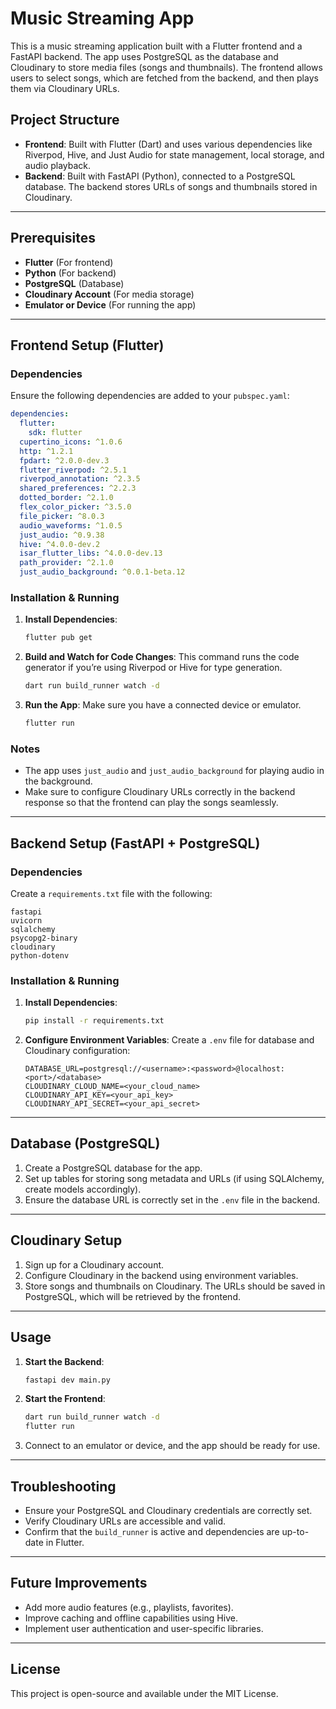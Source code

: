 
# Music Streaming App

This is a music streaming application built with a Flutter frontend and a FastAPI backend. The app uses PostgreSQL as the database and Cloudinary to store media files (songs and thumbnails). The frontend allows users to select songs, which are fetched from the backend, and then plays them via Cloudinary URLs.

## Project Structure

- **Frontend**: Built with Flutter (Dart) and uses various dependencies like Riverpod, Hive, and Just Audio for state management, local storage, and audio playback.
- **Backend**: Built with FastAPI (Python), connected to a PostgreSQL database. The backend stores URLs of songs and thumbnails stored in Cloudinary.

---

## Prerequisites

- **Flutter** (For frontend)
- **Python** (For backend)
- **PostgreSQL** (Database)
- **Cloudinary Account** (For media storage)
- **Emulator or Device** (For running the app)

---

## Frontend Setup (Flutter)

### Dependencies

Ensure the following dependencies are added to your `pubspec.yaml`:

```yaml
dependencies:
  flutter:
    sdk: flutter
  cupertino_icons: ^1.0.6
  http: ^1.2.1
  fpdart: ^2.0.0-dev.3
  flutter_riverpod: ^2.5.1
  riverpod_annotation: ^2.3.5
  shared_preferences: ^2.2.3
  dotted_border: ^2.1.0
  flex_color_picker: ^3.5.0
  file_picker: ^8.0.3
  audio_waveforms: ^1.0.5
  just_audio: ^0.9.38
  hive: ^4.0.0-dev.2
  isar_flutter_libs: ^4.0.0-dev.13
  path_provider: ^2.1.0
  just_audio_background: ^0.0.1-beta.12
```

### Installation & Running

1. **Install Dependencies**:
   ```bash
   flutter pub get
   ```

2. **Build and Watch for Code Changes**:
   This command runs the code generator if you’re using Riverpod or Hive for type generation.
   ```bash
   dart run build_runner watch -d
   ```

3. **Run the App**:
   Make sure you have a connected device or emulator.
   ```bash
   flutter run
   ```

### Notes

- The app uses `just_audio` and `just_audio_background` for playing audio in the background.
- Make sure to configure Cloudinary URLs correctly in the backend response so that the frontend can play the songs seamlessly.

---

## Backend Setup (FastAPI + PostgreSQL)

### Dependencies

Create a `requirements.txt` file with the following:

```plaintext
fastapi
uvicorn
sqlalchemy
psycopg2-binary
cloudinary
python-dotenv
```

### Installation & Running

1. **Install Dependencies**:
   ```bash
   pip install -r requirements.txt
   ```

2. **Configure Environment Variables**:
   Create a `.env` file for database and Cloudinary configuration:
   ```env
   DATABASE_URL=postgresql://<username>:<password>@localhost:<port>/<database>
   CLOUDINARY_CLOUD_NAME=<your_cloud_name>
   CLOUDINARY_API_KEY=<your_api_key>
   CLOUDINARY_API_SECRET=<your_api_secret>
   ```


---

## Database (PostgreSQL)

1. Create a PostgreSQL database for the app.
2. Set up tables for storing song metadata and URLs (if using SQLAlchemy, create models accordingly).
3. Ensure the database URL is correctly set in the `.env` file in the backend.

---

## Cloudinary Setup

1. Sign up for a Cloudinary account.
2. Configure Cloudinary in the backend using environment variables.
3. Store songs and thumbnails on Cloudinary. The URLs should be saved in PostgreSQL, which will be retrieved by the frontend.

---

## Usage

1. **Start the Backend**:
   ```bash
   fastapi dev main.py
   ```

2. **Start the Frontend**:
   ```bash
   dart run build_runner watch -d
   flutter run
   ```

3. Connect to an emulator or device, and the app should be ready for use.

---

## Troubleshooting

- Ensure your PostgreSQL and Cloudinary credentials are correctly set.
- Verify Cloudinary URLs are accessible and valid.
- Confirm that the `build_runner` is active and dependencies are up-to-date in Flutter.

---

## Future Improvements

- Add more audio features (e.g., playlists, favorites).
- Improve caching and offline capabilities using Hive.
- Implement user authentication and user-specific libraries.

---

## License

This project is open-source and available under the MIT License.

